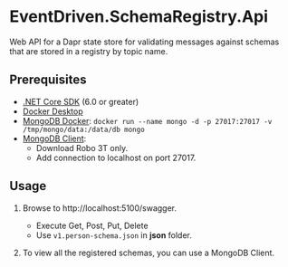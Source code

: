 # EventDriven.SchemaRegistry.Api

Web API for a Dapr state store for validating messages against schemas that are stored in a registry by topic name.

## Prerequisites
- [.NET Core SDK](https://dotnet.microsoft.com/download) (6.0 or greater)
- [Docker Desktop](https://www.docker.com/products/docker-desktop)
- [MongoDB Docker](https://hub.docker.com/_/mongo): `docker run --name mongo -d -p 27017:27017 -v /tmp/mongo/data:/data/db mongo`
- [MongoDB Client](https://robomongo.org/download):
  - Download Robo 3T only.
  - Add connection to localhost on port 27017.

## Usage

1. Browse to http://localhost:5100/swagger.
   - Execute Get, Post, Put, Delete
   - Use `v1.person-schema.json` in **json** folder.
    
2. To view all the registered schemas, you can use a MongoDB Client.

